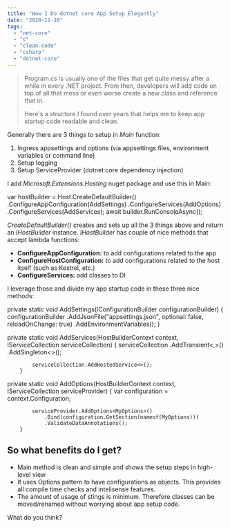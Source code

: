 ```yaml
---
title: "How I Do dotnet core App Setup Elegantly"
date: "2020-11-10"
tags: 
  - "net-core"
  - "c"
  - "clean-code"
  - "csharp"
  - "dotnet-core"
---
```


> Program.cs is usually one of the files that get quite messy after a while in every .NET project. From then, developers will add code on top of all that mess or even worse create a new class and reference that in.
> 
> Here's a structure I found over years that helps me to keep app startup code readable and clean.

Generally there are 3 things to setup in _Main_ function:

1. Ingress appsettings and options (via appsettings files, environment variables or command line)
2. Setup logging
3. Setup ServiceProvider (dotnet core dependency injection)

I add _Microsoft.Extensions.Hosting_ nuget package and use this in Main:

var hostBuilder = Host.CreateDefaultBuilder()
                   .ConfigureAppConfiguration(AddSettings)
                   .ConfigureServices(AddOptions)
                   .ConfigureServices(AddServices);
await builder.RunConsoleAsync();

_CreateDefaultBuilder()_ creates and sets up all the 3 things above and return an _IHostBuilder_ instance. _IHostBuilder_ has couple of nice methods that accept lambda functions:

- **ConfigureAppConfiguration:** to add configurations related to the app
- **ConfigureHostConfiguration:** to add configurations related to the host itself (such as Kestrel, etc.)
- **ConfigureServices:** add classes to DI

I leverage those and divide my app startup code in these three nice methods:

private static void AddSettings(IConfigurationBuilder configurationBuilder)
        {
            configurationBuilder
                .AddJsonFile("appsettings.json", optional: false, reloadOnChange: true)
                .AddEnvironmentVariables();
        }

private static void AddServices(HostBuilderContext context, IServiceCollection serviceCollection)
        {
            serviceCollection
		.AddTransient<,>()
                .AddSingleton<>();
            
            serviceCollection.AddHostedService<>();
        }

private static void AddOptions(HostBuilderContext context, IServiceCollection serviceProvider)
        {
            var configuration = context.Configuration;
            
            serviceProvider.AddOptions<MyOptions>()
                .Bind(configuration.GetSection(nameof(MyOptions)))
                .ValidateDataAnnotations();
        }

## So what benefits do I get?

- Main method is clean and simple and shows the setup steps in high-level view
- It uses Options pattern to have configurations as objects. This provides all compile time checks and intelisense features.
- The amount of usage of stings is minimum. Therefore classes can be moved/renamed without worrying about app setup code.

What do you think?
